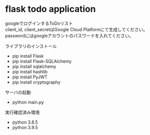 # flask todo application

googleでログインするToDoリスト  
client_id, client_secretはGoogle Cloud Platformにて生成してください。  
passwordにはgoogleアカウントのパスワードを入れてください。  

ライブラリのインストール
- pip install Flask
- pip install Flask-SQLAlchemy
- pip install sqlalchemy
- pip install hashlib
- pip install PyJWT
- pip install cryptography

サーバの起動
- python main.py

実行確認済み環境
- python 3.8.5
- python 3.9.5
